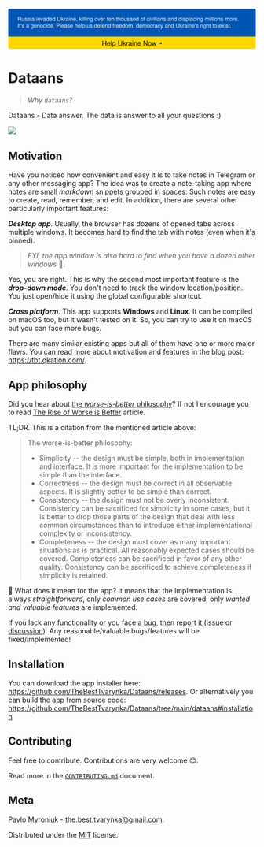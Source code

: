 [![Stand With Ukraine](https://raw.githubusercontent.com/vshymanskyy/StandWithUkraine/main/banner2-direct.svg)](https://stand-with-ukraine.pp.ua/)

# Dataans

> _Why `dataans`?_

Dataans - Data answer. The data is answer to all your questions :)

![](https://totes.qkation.com/imgs/2024-08-03_12-29.png)

## Motivation

Have you noticed how convenient and easy it is to take notes in Telegram or any other messaging app? The idea was to create a note-taking app where notes are small *markdown* snippets grouped in spaces. Such notes are easy to create, read, remember, and edit. In addition, there are several other particularly important features:

**_Desktop app_**. Usually, the browser has dozens of opened tabs across multiple windows. It becomes hard to find the tab with notes (even when it's pinned).

> _FYI, the app window is also hard to find when you have a dozen other windows_ :raised_eyebrow:.

Yes, you are right. This is why the second most important feature is the **_drop-down mode_**. You don't need to track the window location/position. You just open/hide it using the global configurable shortcut.

**_Cross platform_**. This app supports **Windows** and **Linux**. It can be compiled on macOS too, but it wasn't tested on it. So, you can try to use it on macOS but you can face more bugs.

There are many similar existing apps but all of them have one or more major flaws. You can read more about motivation and features in the blog post: https://tbt.qkation.com/.

## App philosophy

Did you hear about [the _worse-is-better_ philosophy](https://www.dreamsongs.com/RiseOfWorseIsBetter.html)? If not I encourage you to read [The Rise of Worse is Better](https://www.dreamsongs.com/RiseOfWorseIsBetter.html) article.

TL;DR. This is a citation from the mentioned article above:

> The worse-is-better philosophy:
>   - Simplicity -- the design must be simple, both in implementation and interface. It is more important for the implementation to be simple than the interface.
>   - Correctness -- the design must be correct in all observable aspects. It is slightly better to be simple than correct.
>   - Consistency -- the design must not be overly inconsistent. Consistency can be sacrificed for simplicity in some cases, but it is better to drop those parts of the design that deal with less common circumstances than to introduce either implementational complexity or inconsistency.
>   - Completeness -- the design must cover as many important situations as is practical. All reasonably expected cases should be covered. Completeness can be sacrificed in favor of any other quality. Consistency can be sacrificed to achieve completeness if simplicity is retained.

:thinking: What does it mean for the app? It means that the implementation is always _straightforward_, only _common use cases_ are covered, only _wanted and valuable features_ are implemented.

If you lack any functionality or you face a bug, then report it ([issue](https://github.com/TheBestTvarynka/Dataans/issues/new) or [discussion](https://github.com/TheBestTvarynka/Dataans/discussions)). Any reasonable/valuable bugs/features will be fixed/implemented!

## Installation

You can download the app installer here: https://github.com/TheBestTvarynka/Dataans/releases. Or alternatively you can build the app from source code: https://github.com/TheBestTvarynka/Dataans/tree/main/dataans#installation

## Contributing

Feel free to contribute. Contributions are very welcome :blush:.

Read more in the [`CONTRIBUTING.md`](/doc/CONTRIBUTING.md) document.

## Meta

[Pavlo Myroniuk](https://github.com/TheBestTvarynka) - [the.best.tvarynka@gmail.com](mailto:the.best.tvarynka@gmail.com).

Distributed under the [MIT](https://github.com/TheBestTvarynka/Dataans/blob/main/LICENSE) license.
